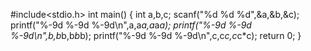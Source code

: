 #include<stdio.h>
int main() {
	int a,b,c;
	scanf("%d %d %d",&a,&b,&c);
	printf("%-9d %-9d %-9d\n",a,a*a,a*a*a);
	printf("%-9d %-9d %-9d\n",b,b*b,b*b*b);
	printf("%-9d %-9d %-9d\n",c,c*c,c*c*c);
	return 0;
}
